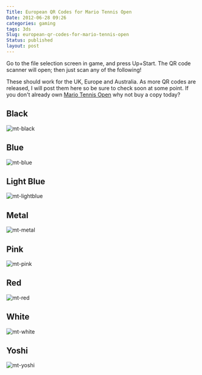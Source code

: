 ```yaml
---
Title: European QR Codes for Mario Tennis Open
Date: 2012-06-28 09:26
categories: gaming
tags: 3ds
Slug: european-qr-codes-for-mario-tennis-open
Status: published
layout: post
---
```

Go to the file selection screen in game, and press Up+Start. The QR code scanner will open; then just scan any of the following! 

These should work for the UK, Europe and Australia. As more QR codes are released, I will post them here so be sure to check soon at some point. If you don't already own [Mario Tennis Open](http://www.amazon.co.uk/gp/product/B007EMRJ8I/ref=as_li_ss_tl?ie=UTF8&tag=geekyjames-21&linkCode=as2&camp=1634&creative=19450&creativeASIN=B007EMRJ8I) why not buy a copy today? 



Black
-----

![mt-black](/images/mt-black.jpg)

Blue
----

![mt-blue](/images/mt-blue.png)

Light Blue
----------

![mt-lightblue](/images/mt-lightblue.png)

Metal
-----

![mt-metal](/images/mt-metal.png)

Pink
----

![mt-pink](/images/mt-pink.jpg)

Red
---

![mt-red](/images/mt-red.jpg)

White
-----

![mt-white](/images/mt-white.png)

Yoshi
----

![mt-yoshi](/images/mt-yoshi.jpg)
